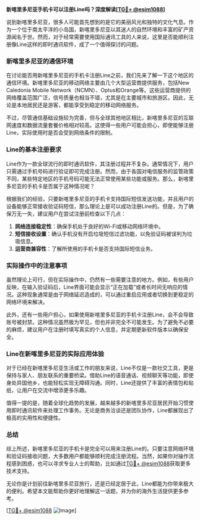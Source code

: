 **新喀里多尼亚手机卡可以注册Line吗？深度解读[[TG💪+ @esim1088](https://t.me/s/esim1088)]**

说到新喀里多尼亚，很多人可能首先想到的是它的美丽风光和独特的文化气息。作为一个位于南太平洋的小岛国，新喀里多尼亚以其迷人的自然环境和丰富的矿产资源闻名于世。然而，对于经常需要使用国际通讯工具的人来说，这里是否能顺利注册像Line这样的即时通讯软件，成了一个值得探讨的问题。

### 新喀里多尼亚的通信环境

在讨论能否用新喀里多尼亚的手机卡注册Line之前，我们先来了解一下这个地区的通信环境。新喀里多尼亚的移动网络主要由几个大型运营商提供服务，包括New Caledonia Mobile Network（NCMN）、Optus和Orange等。这些运营商提供的网络覆盖范围广泛，信号质量也相当不错，尤其是在主要城市和旅游区。因此，无论是本地居民还是游客，都能享受到稳定的移动网络服务。

不过，尽管通信基础设施较为完善，但与全球其他地区相比，新喀里多尼亚的互联网速度和数据流量套餐价格相对较高。这使得一些用户可能会担心，即使能够注册Line，实际使用时是否会受到网络条件的限制。

### Line的基本注册要求

Line作为一款全球流行的即时通讯软件，其注册过程并不复杂。通常情况下，用户只需通过手机号码进行验证即可完成注册。然而，由于各国对电信服务的监管政策不同，某些特定地区的手机号码可能无法正常使用某些功能或服务。那么，新喀里多尼亚的手机卡是否属于这种情况呢？

根据我们的经验，只要新喀里多尼亚的手机卡支持国际短信发送功能，并且用户的设备能够正常接收验证码短信，那么理论上是可以成功注册Line的。但是，为了确保万无一失，建议用户在尝试注册前检查以下几点：

1. **网络连接稳定性**：确保手机处于良好的Wi-Fi或移动网络环境中。
2. **短信接收设置**：确认手机没有开启垃圾短信过滤功能，以免验证码被误判为垃圾信息。
3. **运营商兼容性**：了解所使用的手机卡是否支持国际短信业务。

### 实际操作中的注意事项

虽然理论上可行，但在实际操作中，仍然有一些需要注意的地方。例如，有些用户反映，在输入验证码后，Line界面可能会显示“正在加载”或者长时间无响应的情况。这种现象通常是由于网络延迟造成的，可以通过重启应用或者切换到更稳定的网络环境来解决。

此外，还有一些用户担心，如果使用新喀里多尼亚的手机卡注册Line，会不会导致账号被封禁。这种情况虽然极为罕见，但也并非完全不可能发生。为了避免不必要的麻烦，建议用户在注册时填写真实的个人信息，并定期更新软件版本以确保安全。

### Line在新喀里多尼亚的实际应用体验

对于已经在新喀里多尼亚生活或工作的朋友来说，Line不仅是一款社交工具，更是保持与家人、朋友联系的重要桥梁。借助Line的语音通话、视频聊天等功能，即使身处异国他乡，也能轻松实现无障碍沟通。同时，Line还提供了丰富的表情包和贴纸，让用户在交流中增添更多乐趣。

值得一提的是，随着全球化趋势的发展，越来越多的新喀里多尼亚居民开始习惯使用即时通讯软件来处理工作事务。无论是商务洽谈还是团队协作，Line都展现出了极高的实用性和便捷性。

### 总结

综上所述，新喀里多尼亚的手机卡是完全可以用来注册Line的。只要注意网络环境和验证码接收问题，大多数用户都能够顺利完成注册流程。当然，如果你对操作流程感到困惑，也可以寻求专业人士的帮助，比如通过[TG💪+ @esim1088](https://t.me/s/esim1088)获取更多技术支持。

无论你是计划前往新喀里多尼亚旅行，还是已经定居于此，Line都能为你带来极大的便利。希望本文能帮助你更好地理解这一话题，并为你的海外生活提供更多参考。

[[TG💪+ @esim1088](https://t.me/s/esim1088) ![Image](https://i.postimg.cc/4NQfJmqS/Snipaste-2025-05-13-00-14-12.png)]